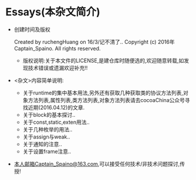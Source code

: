 # Essays(本杂文简介)

- 创建时间及版权  

  Created by ruchengHuang on 16/3/记不清了..
  Copyright (c) 2016年 Captain_Spaino. All rights reserved.

  - 版权说明:关于本文件的LICENSE,是建仓库时随便选的,欢迎随意转载,如发现技术错误或遗漏欢迎补充!!

- <杂文>内容简单说明:

  - 关于runtime的集中基本用法,另外还有获取几种获取类的协议方法列表,对象方法列表,属性列表,类方法列表,对象方法列表请去cocoaChina公众号寻找近期(2016.04.12)的文章.
  - 关于block的基本探讨..
  - 关于const,static,exten用法..
  - 关于几种枚举的用法..
  - 关于assign与weak..
  - 关于通知的注意..
  - 关于设置frame注意..

- 本人邮箱Captain_Spaino@163.com,可以接受任何技术/非技术问题探讨,传授!

  ​